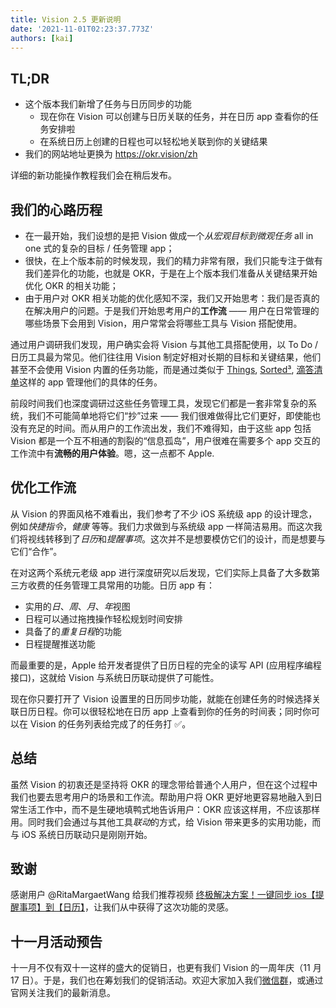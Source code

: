 ```yaml
---
title: Vision 2.5 更新说明
date: '2021-11-01T02:23:37.773Z'
authors: [kai]
---
```


## TL;DR

- 这个版本我们新增了任务与日历同步的功能
  - 现在你在 Vision 可以创建与日历关联的任务，并在日历 app 查看你的任务安排啦
  - 在系统日历上创建的日程也可以轻松地关联到你的关键结果
- 我们的网站地址更换为 https://okr.vision/zh

详细的新功能操作教程我们会在稍后发布。

## 我们的心路历程

- 在一最开始，我们设想的是把 Vision 做成一个*从宏观目标到微观任务* all in one 式的复杂的目标 / 任务管理 app；
- 很快，在上个版本前的时候发现，我们的精力非常有限，我们只能专注于做有我们差异化的功能，也就是 OKR，于是在上个版本我们准备从关键结果开始优化 OKR 的相关功能；
- 由于用户对 OKR 相关功能的优化感知不深，我们又开始思考：我们是否真的在解决用户的问题。于是我们开始思考用户的**工作流** —— 用户在日常管理的哪些场景下会用到 Vision，用户常常会将哪些工具与 Vision 搭配使用。

通过用户调研我们发现，用户确实会将 Vision 与其他工具搭配使用，以 To Do / 日历工具最为常见。他们往往用 Vision 制定好相对长期的目标和关键结果，他们甚至不会使用 Vision 内置的任务功能，而是通过类似于 [Things], [Sorted³], [滴答清单]这样的 app 管理他们的具体的任务。

前段时间我们也深度调研过这些任务管理工具，发现它们都是一套非常复杂的系统，我们不可能简单地将它们“抄”过来 —— 我们很难做得比它们更好，即使能也没有充足的时间。而从用户的工作流出发，我们不难得知，由于这些 app 包括 Vision 都是一个互不相通的割裂的“信息孤岛”，用户很难在需要多个 app 交互的工作流中有**流畅的用户体验**。嗯，这一点都不 Apple.

## 优化工作流

从 Vision 的界面风格不难看出，我们参考了不少 iOS 系统级 app 的设计理念，例如*快捷指令*，_健康_ 等等。我们力求做到与系统级 app 一样简洁易用。而这次我们将视线转移到了*日历*和*提醒事项*。这次并不是想要模仿它们的设计，而是想要与它们“合作”。

在对这两个系统元老级 app 进行深度研究以后发现，它们实际上具备了大多数第三方收费的任务管理工具常用的功能。日历 app 有：

- 实用的*日*、_周_、_月_、*年*视图
- 日程可以通过拖拽操作轻松规划时间安排
- 具备了的*重复日程*的功能
- 日程提醒推送功能

而最重要的是，Apple 给开发者提供了日历日程的完全的读写 API (应用程序编程接口)，这就给 Vision 与系统日历联动提供了可能性。

现在你只要打开了 Vision 设置里的日历同步功能，就能在创建任务的时候选择关联日历日程。你可以很轻松地在日历 app 上查看到你的任务的时间表；同时你可以在 Vision 的任务列表给完成了的任务打 ✅。

## 总结

虽然 Vision 的初衷还是坚持将 OKR 的理念带给普通个人用户，但在这个过程中我们也要去思考用户的场景和工作流。帮助用户将 OKR 更好地更容易地融入到日常生活工作中，而不是生硬地填鸭式地告诉用户：OKR 应该这样用，不应该那样用。同时我们会通过与其他工具*联动*的方式，给 Vision 带来更多的实用功能，而与 iOS 系统日历联动只是刚刚开始。

## 致谢

感谢用户 @RitaMargaetWang 给我们推荐视频 [终极解决方案！一键同步 ios【提醒事项】到【日历】](https://www.bilibili.com/video/BV1pK4y1Y7DX)，让我们从中获得了这次功能的灵感。

## 十一月活动预告

十一月不仅有双十一这样的盛大的促销日，也更有我们 Vision 的一周年庆（11 月 17 日）。于是，我们也在筹划我们的促销活动。欢迎大家加入我们[微信群]，或通过官网关注我们的最新消息。

[things]: https://culturedcode.com/things/
[sorted³]: https://www.sortedapp.com
[滴答清单]: https://www.dida365.com/
[微信群]: https://okr.vision/zh/about#%E8%81%94%E7%B3%BB%E6%96%B9%E5%BC%8F
